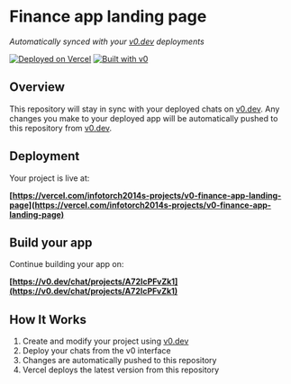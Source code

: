 # Finance app landing page

*Automatically synced with your [v0.dev](https://v0.dev) deployments*

[![Deployed on Vercel](https://img.shields.io/badge/Deployed%20on-Vercel-black?style=for-the-badge&logo=vercel)](https://vercel.com/infotorch2014s-projects/v0-finance-app-landing-page)
[![Built with v0](https://img.shields.io/badge/Built%20with-v0.dev-black?style=for-the-badge)](https://v0.dev/chat/projects/A72IcPFvZk1)

## Overview

This repository will stay in sync with your deployed chats on [v0.dev](https://v0.dev).
Any changes you make to your deployed app will be automatically pushed to this repository from [v0.dev](https://v0.dev).

## Deployment

Your project is live at:

**[https://vercel.com/infotorch2014s-projects/v0-finance-app-landing-page](https://vercel.com/infotorch2014s-projects/v0-finance-app-landing-page)**

## Build your app

Continue building your app on:

**[https://v0.dev/chat/projects/A72IcPFvZk1](https://v0.dev/chat/projects/A72IcPFvZk1)**

## How It Works

1. Create and modify your project using [v0.dev](https://v0.dev)
2. Deploy your chats from the v0 interface
3. Changes are automatically pushed to this repository
4. Vercel deploys the latest version from this repository